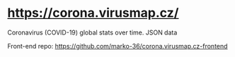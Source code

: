# https://corona.virusmap.cz/
Coronavirus (COVID-19) global stats over time. JSON data

Front-end repo: 
https://github.com/marko-36/corona.virusmap.cz-frontend
